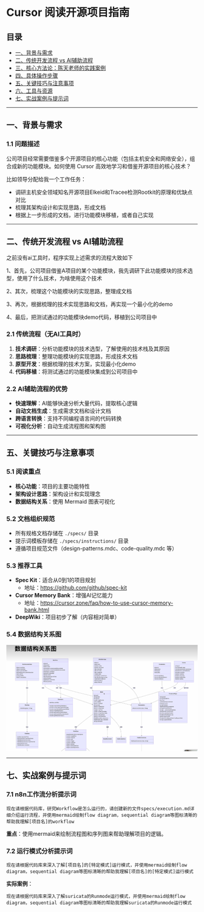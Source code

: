 # Cursor 阅读开源项目指南

## 目录
- [一、背景与需求](#一背景与需求)
- [二、传统开发流程 vs AI辅助流程](#二传统开发流程-vs-ai辅助流程)
- [三、核心方法论：陈天老师的实践案例](#三核心方法论陈天老师的实践案例)
- [四、具体操作步骤](#四具体操作步骤)
- [五、关键技巧与注意事项](#五关键技巧与注意事项)
- [六、工具与资源](#六工具与资源)
- [七、实战案例与提示词](#七实战案例与提示词)

---

## 一、背景与需求

### 1.1 问题描述
公司项目经常需要借鉴多个开源项目的核心功能（包括主机安全和网络安全），组合成新的功能模块。如何使用 Cursor 高效地学习和借鉴开源项目的核心技术？



比如领导分配给我一个工作任务：

- 调研主机安全领域知名开源项目Elkeid和Tracee检测Rootkit的原理和优缺点对比
- 梳理其架构设计和实现思路，形成文档
- 根据上一步形成的文档，进行功能模块移植，或者自己实现

---

## 二、传统开发流程 vs AI辅助流程

之前没有ai工具时，程序实现上述需求的流程大致如下 

1、首先，公司项目借鉴A项目的某个功能模块，我先调研下此功能模块的技术选型，使用了什么技术，为啥使用这个技术 

2、其次，梳理这个功能模块的实现思路，整理成文档 

3、再次，根据梳理的技术实现思路和文档，再实现一个最小化的demo 

4、最后，把测试通过的功能模块demo代码，移植到公司项目中



### 2.1 传统流程（无AI工具时）
1. **技术调研**：分析功能模块的技术选型，了解使用的技术栈及其原因
2. **思路梳理**：整理功能模块的实现思路，形成技术文档
3. **原型开发**：根据梳理的技术方案，实现最小化demo
4. **代码移植**：将测试通过的功能模块集成到公司项目中

### 2.2 AI辅助流程的优势
- **快速理解**：AI能够快速分析大量代码，提取核心逻辑
- **自动文档生成**：生成需求文档和设计文档
- **跨语言转换**：支持不同编程语言间的代码转换
- **可视化分析**：自动生成流程图和架构图

---

## 五、关键技巧与注意事项

### 5.1 阅读重点
- **核心功能**：项目的主要功能特性
- **架构设计思路**：架构设计和实现理念
- **数据结构关系**：使用 Mermaid 图表可视化

### 5.2 文档组织规范
- 所有规格文档存储在 `./specs/` 目录
- 提示词模板存储在 `./specs/instructions/` 目录
- 遵循项目规范文件（design-patterns.mdc、code-quality.mdc 等）



### 5.3 推荐工具
- **Spec Kit**：适合从0到1的项目规划
  - 地址：https://github.com/github/spec-kit
- **Cursor Memory Bank**：增强AI记忆能力
  - 地址：https://cursor.zone/faq/how-to-use-cursor-memory-bank.html
- **DeepWiki**：项目初步了解（内容相对简单）



### 5.4 数据结构关系图

![数据结构关系图](./picture/image-20251023103334881.png)

---

## 七、实战案例与提示词

### 7.1 n8n工作流分析提示词
```
现在请根据代码库，研究Workflow是怎么运行的，请创建新的文件specs/execution.md详细介绍运行流程，并使用mermaid绘制flow diagram，sequential diagram等图标清晰的帮助我理解[项目名]的workflow
```

**重点**：使用mermaid来绘制流程图和序列图来帮助理解项目的逻辑。

### 7.2 运行模式分析提示词
```
现在请根据代码库来深入了解[项目名]的[特定模式]运行模式，并使用mermaid绘制flow diagram，sequential diagram等图标清晰的帮助我理解[项目名]的[特定模式]运行模式
```

**实际案例**：

```
现在请根据代码库来深入了解suricata的Runmode运行模式，并使用mermaid绘制flow diagram，sequential diagram等图标清晰的帮助我理解suricata的Runmode运行模式
```

